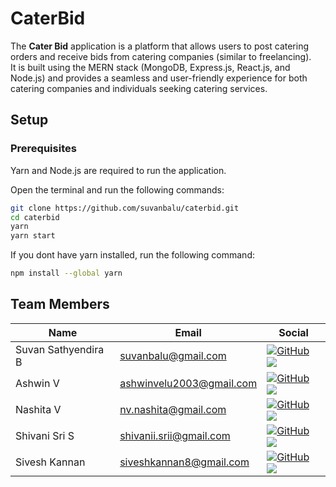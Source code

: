 # CaterBid

The **Cater Bid** application is a platform that allows users to post catering orders and receive bids from catering companies (similar to freelancing).  
It is built using the MERN stack (MongoDB, Express.js, React.js, and Node.js) and provides a seamless and user-friendly experience for both catering companies and individuals seeking catering services.

## Setup

### Prerequisites
Yarn and Node.js are required to run the application.  

Open the terminal and run the following commands:  

```bash
git clone https://github.com/suvanbalu/caterbid.git
cd caterbid
yarn 
yarn start
```

If you dont have yarn installed, run the following command:  

```bash
npm install --global yarn
```
## Team Members
| Name | Email | Social |
| --- | --- | --- |
| Suvan Sathyendira B | suvanbalu@gmail.com | [![GitHub](https://img.shields.io/badge/github-%23121011.svg?style=for-the-badge&logo=github&logoColor=white)](https://github.com/suvanbalu) [![](https://img.shields.io/badge/LinkedIn-0077B5?style=for-the-badge&logo=linkedin&logoColor=white)](https://www.linkedin.com/in/suvanbalu/)
| Ashwin V | ashwinvelu2003@gmail.com | [![GitHub](https://img.shields.io/badge/github-%23121011.svg?style=for-the-badge&logo=github&logoColor=white)](https://github.com/asxwin) [![](https://img.shields.io/badge/LinkedIn-0077B5?style=for-the-badge&logo=linkedin&logoColor=white)](https://www.linkedin.com/in/ashwin-v-108068219/)
| Nashita V | nv.nashita@gmail.com | [![GitHub](https://img.shields.io/badge/github-%23121011.svg?style=for-the-badge&logo=github&logoColor=white)](https://github.com/NashitaV) [![](https://img.shields.io/badge/LinkedIn-0077B5?style=for-the-badge&logo=linkedin&logoColor=white)](https://www.linkedin.com/in/nashita-v-972563219/)
| Shivani Sri S | shivanii.srii@gmail.com | [![GitHub](https://img.shields.io/badge/github-%23121011.svg?style=for-the-badge&logo=github&logoColor=white)](https://github.com/shxvani) [![](https://img.shields.io/badge/LinkedIn-0077B5?style=for-the-badge&logo=linkedin&logoColor=white)](https://www.linkedin.com/in/shivani-s-b640241b2/)
| Sivesh Kannan | siveshkannan8@gmail.com | [![GitHub](https://img.shields.io/badge/github-%23121011.svg?style=for-the-badge&logo=github&logoColor=white)](https://github.com/siveshk) [![](https://img.shields.io/badge/LinkedIn-0077B5?style=for-the-badge&logo=linkedin&logoColor=white)](https://www.linkedin.com/in/sivesh-kannan-455811252/)
